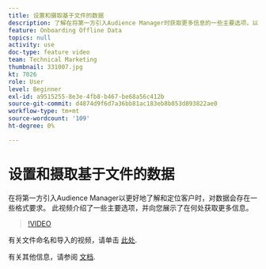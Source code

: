 ```yaml
---
title: 设置和摄取基于文件的数据
description: 了解在将第一方引入Audience Manager时获取更多信息的一些主要选项，以便更好地了解和定位您的客户。 了解数据的某些格式要求。
feature: Onboarding Offline Data
topics: null
activity: use
doc-type: feature video
team: Technical Marketing
thumbnail: 331007.jpg
kt: 7026
role: User
level: Beginner
exl-id: a9515255-8e3e-4fb8-b467-be68a56c412b
source-git-commit: d4874d9f6d7a36bb81ac183eb8b853d893822ae0
workflow-type: tm+mt
source-wordcount: '109'
ht-degree: 0%

---
```


# 设置和摄取基于文件的数据

在将第一方引入Audience Manager以更好地了解和定位客户时，对数据会存在一些格式要求。 此视频介绍了一些主要选项，并向您展示了在何处获取更多信息。

>[!VIDEO](https://video.tv.adobe.com/v/331007/?quality=12&learn=on)

有关文件命名和导入的视频，请单击 [此处](steps-for-ingesting-file-based-data.md).

有关其他信息，请参阅 [文档](https://experienceleague.adobe.com/docs/audience-manager/user-guide/implementation-integration-guides/sending-audience-data/batch-data-transfer-process/inbound-file-contents.html?).
